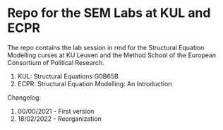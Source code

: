 # Repo for the SEM Labs at KUL and ECPR 

The repo contains the lab session in rmd for the Structural Equation Modelling curses at KU Leuven and the Method School of the European Consortium of Political Research. 

1. KUL: Structural Equations G0B65B 
2. ECPR: Structural Equation Modelling: An Introduction

Changelog:

1. 00/00/2021 - First version 
2. 18/02/2022 - Reorganization 


